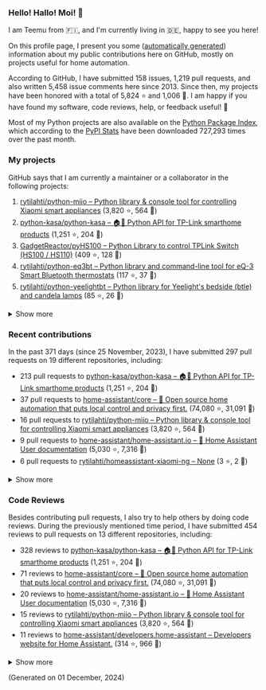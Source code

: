 

### Hello! Hallo! Moi! 👋

I am Teemu from 🇫🇮, and I'm currently living in 🇩🇪, happy to see you here! 

On this profile page, I present you some ([automatically generated](https://github.com/rytilahti/rytilahti)) information about my public contributions here on GitHub, 
mostly on projects useful for home automation.

According to GitHub, I have submitted 158 issues, 1,219 pull requests,
and also written 5,458 issue comments here since 2013.
Since then, my projects have been honored with a total of 5,824 ⭐ and 1,006 🍴.
I am happy if you have found my software, code reviews, help, or feedback useful! 🥰

Most of my Python projects are also available on the [Python Package Index](https://pypi.org/user/rytilahti/),
which according to the [PyPI Stats](https://pypistats.org/) have been downloaded 727,293 times over the past month.


### My projects

GitHub says that I am currently a maintainer or a collaborator in the following projects:

1. [rytilahti/python-miio – Python library & console tool for controlling Xiaomi smart appliances](https://github.com/rytilahti/python-miio) (3,820 ⭐, 564 🍴)
2. [python-kasa/python-kasa – 🏠🤖 Python API for TP-Link smarthome products](https://github.com/python-kasa/python-kasa) (1,251 ⭐, 204 🍴)
3. [GadgetReactor/pyHS100 – Python Library to control TPLink Switch (HS100 / HS110)](https://github.com/GadgetReactor/pyHS100) (409 ⭐, 128 🍴)
4. [rytilahti/python-eq3bt – Python library and command-line tool for eQ-3 Smart Bluetooth thermostats](https://github.com/rytilahti/python-eq3bt) (117 ⭐, 37 🍴)
5. [rytilahti/python-yeelightbt – Python library for Yeelight's bedside (btle) and candela lamps](https://github.com/rytilahti/python-yeelightbt) (85 ⭐, 26 🍴)

<details><summary>Show more</summary><p>

6. [rytilahti/python-songpal – Python library for interfacing with Sony's Songpal devices](https://github.com/rytilahti/python-songpal) (66 ⭐, 24 🍴)
7. [rytilahti/homeassistant-mpris-bridge – Control your Home Assistant media players from your desktop using MPRIS](https://github.com/rytilahti/homeassistant-mpris-bridge) (24 ⭐, 2 🍴)
8. [rytilahti/homeassistant-upnp-availability – UPnP Availability sensor for Home Assistant](https://github.com/rytilahti/homeassistant-upnp-availability) (22 ⭐, 6 🍴)
9. [rytilahti/python-ubus – Python library for accessing ubus over JSON-RPC](https://github.com/rytilahti/python-ubus) (17 ⭐, 9 🍴)
10. [DNS-OARC/ripe-hackathon-dns-caching – Everything you ever wanted to know about caching resolvers but were afraid to ask](https://github.com/DNS-OARC/ripe-hackathon-dns-caching) (4 ⭐, 2 🍴)
11. [rytilahti/homeassistant-xiaomi-ng – None](https://github.com/rytilahti/homeassistant-xiaomi-ng) (3 ⭐, 2 🍴)
12. [rytilahti/python-nucled – Python interface for intel_nuc_led kernel driver](https://github.com/rytilahti/python-nucled) (3 ⭐, 1 🍴)
13. [rytilahti/mqtt-bridge – "mqtt-bridge" -- execute shell commands on incoming MQTT messages](https://github.com/rytilahti/mqtt-bridge) (1 ⭐, 0 🍴)
14. [RUB-SysSec/TurnkeyVPNStudy – None](https://github.com/RUB-SysSec/TurnkeyVPNStudy) (1 ⭐, 1 🍴)
15. [rytilahti/zgrab2_patches – ZGrab2 patches (NetBIOS, UPnP, DNS, SNMP)](https://github.com/rytilahti/zgrab2_patches) (0 ⭐, 0 🍴)
16. [rytilahti/ssdppot – UPnP IGD Honeypöttchen](https://github.com/rytilahti/ssdppot) (0 ⭐, 0 🍴)
17. [rytilahti/repro – repro -- (re)active (pro)ber](https://github.com/rytilahti/repro) (0 ⭐, 0 🍴)
</p></details>

### Recent contributions

In the past 371 days (since 25 November, 2023), I have submitted 297 pull requests on 19 different repositories, including:
* 213 pull requests to [python-kasa/python-kasa – 🏠🤖 Python API for TP-Link smarthome products](https://github.com/python-kasa/python-kasa) (1,251 ⭐, 204 🍴)
* 37 pull requests to [home-assistant/core – :house_with_garden: Open source home automation that puts local control and privacy first.](https://github.com/home-assistant/core) (74,080 ⭐, 31,091 🍴)
* 16 pull requests to [rytilahti/python-miio – Python library & console tool for controlling Xiaomi smart appliances](https://github.com/rytilahti/python-miio) (3,820 ⭐, 564 🍴)
* 9 pull requests to [home-assistant/home-assistant.io – :blue_book: Home Assistant User documentation](https://github.com/home-assistant/home-assistant.io) (5,030 ⭐, 7,316 🍴)
* 6 pull requests to [rytilahti/homeassistant-xiaomi-ng – None](https://github.com/rytilahti/homeassistant-xiaomi-ng) (3 ⭐, 2 🍴)

<details><summary>Show more</summary><p>

* 5 pull requests to [rytilahti/homeassistant-upnp-availability – UPnP Availability sensor for Home Assistant](https://github.com/rytilahti/homeassistant-upnp-availability) (22 ⭐, 6 🍴)
* 2 pull requests to [rytilahti/python-songpal – Python library for interfacing with Sony's Songpal devices](https://github.com/rytilahti/python-songpal) (66 ⭐, 24 🍴)
* 2 pull requests to [home-assistant/brands – 🎨 Brands for Home Assistant](https://github.com/home-assistant/brands) (259 ⭐, 1,926 🍴)
* 2 pull requests to [sdb9696/core – :house_with_garden: Open source home automation that puts local control and privacy first.](https://github.com/sdb9696/core) (0 ⭐, 0 🍴)
* 2 pull requests to [sdb9696/python-kasa – 🏠🤖 Python API for TP-Link Kasa Smarthome products](https://github.com/sdb9696/python-kasa) (0 ⭐, 0 🍴)
* 1 pull requests to [home-assistant/developers.home-assistant – Developers website for Home Assistant.](https://github.com/home-assistant/developers.home-assistant) (314 ⭐, 966 🍴)
* 1 pull requests to [python-kasa/kasa-crypt – Fast kasa crypt](https://github.com/python-kasa/kasa-crypt) (3 ⭐, 1 🍴)
* 1 pull requests to [cbeyls/MediaSession2MQTT – Publish the current Android MediaSession state to an MQTT broker](https://github.com/cbeyls/MediaSession2MQTT) (11 ⭐, 1 🍴)
</p></details>


### Code Reviews

Besides contributing pull requests, I also try to help others by doing code reviews.
During the previously mentioned time period, I have submitted 454 reviews to pull requests on 13 different repositories, including:
* 328 reviews to [python-kasa/python-kasa – 🏠🤖 Python API for TP-Link smarthome products](https://github.com/python-kasa/python-kasa) (1,251 ⭐, 204 🍴)
* 71 reviews to [home-assistant/core – :house_with_garden: Open source home automation that puts local control and privacy first.](https://github.com/home-assistant/core) (74,080 ⭐, 31,091 🍴)
* 20 reviews to [home-assistant/home-assistant.io – :blue_book: Home Assistant User documentation](https://github.com/home-assistant/home-assistant.io) (5,030 ⭐, 7,316 🍴)
* 15 reviews to [rytilahti/python-miio – Python library & console tool for controlling Xiaomi smart appliances](https://github.com/rytilahti/python-miio) (3,820 ⭐, 564 🍴)
* 11 reviews to [home-assistant/developers.home-assistant – Developers website for Home Assistant.](https://github.com/home-assistant/developers.home-assistant) (314 ⭐, 966 🍴)

<details><summary>Show more</summary><p>

* 4 reviews to [rytilahti/homeassistant-xiaomi-ng – None](https://github.com/rytilahti/homeassistant-xiaomi-ng) (3 ⭐, 2 🍴)
* 1 reviews to [rytilahti/homeassistant-mpris-bridge – Control your Home Assistant media players from your desktop using MPRIS](https://github.com/rytilahti/homeassistant-mpris-bridge) (24 ⭐, 2 🍴)
* 1 reviews to [rytilahti/python-kasa – 🏠🤖 Python API for TP-Link Kasa Smarthome products](https://github.com/rytilahti/python-kasa) (1 ⭐, 2 🍴)
* 1 reviews to [rytilahti/python-songpal – Python library for interfacing with Sony's Songpal devices](https://github.com/rytilahti/python-songpal) (66 ⭐, 24 🍴)
* 1 reviews to [home-assistant/brands – 🎨 Brands for Home Assistant](https://github.com/home-assistant/brands) (259 ⭐, 1,926 🍴)
* 1 reviews to [sdb9696/python-kasa – 🏠🤖 Python API for TP-Link Kasa Smarthome products](https://github.com/sdb9696/python-kasa) (0 ⭐, 0 🍴)
</p></details>

(Generated on 01 December, 2024)
